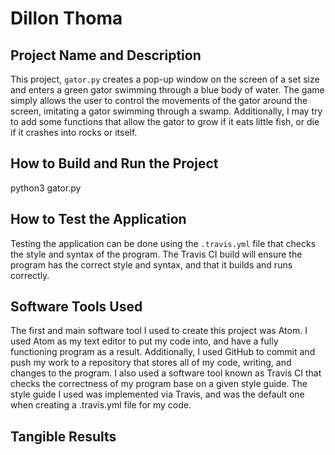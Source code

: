 # Dillon Thoma

## Project Name and Description

This project, `gator.py` creates a pop-up window on the screen of a set size and enters a green gator swimming through a blue body of water. The game simply allows the user to control the movements of the gator around the screen, imitating a gator swimming through a swamp. Additionally, I may try to add some functions that allow the gator to grow if it eats little fish, or die if it crashes into rocks or itself.

## How to Build and Run the Project

python3 gator.py

## How to Test the Application

Testing the application can be done using the `.travis.yml` file that checks the style and syntax of the program. The Travis CI build will ensure the program has the correct style and syntax, and that it builds and runs correctly.

## Software Tools Used

The first and main software tool I used to create this project was Atom. I used Atom as my text editor to put my code into, and have a fully functioning program as a result. Additionally, I used GitHub to commit and push my work to a repository that stores all of my code, writing, and changes to the program. I also used a software tool known as Travis CI that checks the correctness of my program base on a given style guide. The style guide I used was implemented via Travis, and was the default one when creating a .travis.yml file for my code.

## Tangible Results
